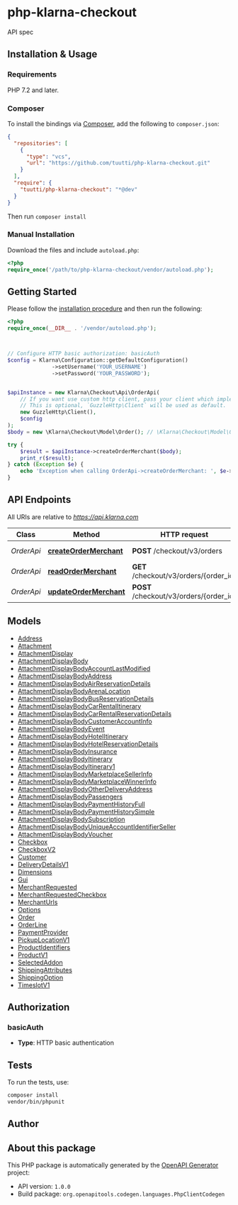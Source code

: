# php-klarna-checkout

API spec


## Installation & Usage

### Requirements

PHP 7.2 and later.

### Composer

To install the bindings via [Composer](https://getcomposer.org/), add the following to `composer.json`:

```json
{
  "repositories": [
    {
      "type": "vcs",
      "url": "https://github.com/tuutti/php-klarna-checkout.git"
    }
  ],
  "require": {
    "tuutti/php-klarna-checkout": "*@dev"
  }
}
```

Then run `composer install`

### Manual Installation

Download the files and include `autoload.php`:

```php
<?php
require_once('/path/to/php-klarna-checkout/vendor/autoload.php');
```

## Getting Started

Please follow the [installation procedure](#installation--usage) and then run the following:

```php
<?php
require_once(__DIR__ . '/vendor/autoload.php');



// Configure HTTP basic authorization: basicAuth
$config = Klarna\Configuration::getDefaultConfiguration()
              ->setUsername('YOUR_USERNAME')
              ->setPassword('YOUR_PASSWORD');


$apiInstance = new Klarna\Checkout\Api\OrderApi(
    // If you want use custom http client, pass your client which implements `GuzzleHttp\ClientInterface`.
    // This is optional, `GuzzleHttp\Client` will be used as default.
    new GuzzleHttp\Client(),
    $config
);
$body = new \Klarna\Checkout\Model\Order(); // \Klarna\Checkout\Model\Order

try {
    $result = $apiInstance->createOrderMerchant($body);
    print_r($result);
} catch (Exception $e) {
    echo 'Exception when calling OrderApi->createOrderMerchant: ', $e->getMessage(), PHP_EOL;
}

```

## API Endpoints

All URIs are relative to *https://api.klarna.com*

Class | Method | HTTP request | Description
------------ | ------------- | ------------- | -------------
*OrderApi* | [**createOrderMerchant**](docs/Api/OrderApi.md#createordermerchant) | **POST** /checkout/v3/orders | Create a new order
*OrderApi* | [**readOrderMerchant**](docs/Api/OrderApi.md#readordermerchant) | **GET** /checkout/v3/orders/{order_id} | Retrieve an order
*OrderApi* | [**updateOrderMerchant**](docs/Api/OrderApi.md#updateordermerchant) | **POST** /checkout/v3/orders/{order_id} | Update an order

## Models

- [Address](docs/Model/Address.md)
- [Attachment](docs/Model/Attachment.md)
- [AttachmentDisplay](docs/Model/AttachmentDisplay.md)
- [AttachmentDisplayBody](docs/Model/AttachmentDisplayBody.md)
- [AttachmentDisplayBodyAccountLastModified](docs/Model/AttachmentDisplayBodyAccountLastModified.md)
- [AttachmentDisplayBodyAddress](docs/Model/AttachmentDisplayBodyAddress.md)
- [AttachmentDisplayBodyAirReservationDetails](docs/Model/AttachmentDisplayBodyAirReservationDetails.md)
- [AttachmentDisplayBodyArenaLocation](docs/Model/AttachmentDisplayBodyArenaLocation.md)
- [AttachmentDisplayBodyBusReservationDetails](docs/Model/AttachmentDisplayBodyBusReservationDetails.md)
- [AttachmentDisplayBodyCarRentalItinerary](docs/Model/AttachmentDisplayBodyCarRentalItinerary.md)
- [AttachmentDisplayBodyCarRentalReservationDetails](docs/Model/AttachmentDisplayBodyCarRentalReservationDetails.md)
- [AttachmentDisplayBodyCustomerAccountInfo](docs/Model/AttachmentDisplayBodyCustomerAccountInfo.md)
- [AttachmentDisplayBodyEvent](docs/Model/AttachmentDisplayBodyEvent.md)
- [AttachmentDisplayBodyHotelItinerary](docs/Model/AttachmentDisplayBodyHotelItinerary.md)
- [AttachmentDisplayBodyHotelReservationDetails](docs/Model/AttachmentDisplayBodyHotelReservationDetails.md)
- [AttachmentDisplayBodyInsurance](docs/Model/AttachmentDisplayBodyInsurance.md)
- [AttachmentDisplayBodyItinerary](docs/Model/AttachmentDisplayBodyItinerary.md)
- [AttachmentDisplayBodyItinerary1](docs/Model/AttachmentDisplayBodyItinerary1.md)
- [AttachmentDisplayBodyMarketplaceSellerInfo](docs/Model/AttachmentDisplayBodyMarketplaceSellerInfo.md)
- [AttachmentDisplayBodyMarketplaceWinnerInfo](docs/Model/AttachmentDisplayBodyMarketplaceWinnerInfo.md)
- [AttachmentDisplayBodyOtherDeliveryAddress](docs/Model/AttachmentDisplayBodyOtherDeliveryAddress.md)
- [AttachmentDisplayBodyPassengers](docs/Model/AttachmentDisplayBodyPassengers.md)
- [AttachmentDisplayBodyPaymentHistoryFull](docs/Model/AttachmentDisplayBodyPaymentHistoryFull.md)
- [AttachmentDisplayBodyPaymentHistorySimple](docs/Model/AttachmentDisplayBodyPaymentHistorySimple.md)
- [AttachmentDisplayBodySubscription](docs/Model/AttachmentDisplayBodySubscription.md)
- [AttachmentDisplayBodyUniqueAccountIdentifierSeller](docs/Model/AttachmentDisplayBodyUniqueAccountIdentifierSeller.md)
- [AttachmentDisplayBodyVoucher](docs/Model/AttachmentDisplayBodyVoucher.md)
- [Checkbox](docs/Model/Checkbox.md)
- [CheckboxV2](docs/Model/CheckboxV2.md)
- [Customer](docs/Model/Customer.md)
- [DeliveryDetailsV1](docs/Model/DeliveryDetailsV1.md)
- [Dimensions](docs/Model/Dimensions.md)
- [Gui](docs/Model/Gui.md)
- [MerchantRequested](docs/Model/MerchantRequested.md)
- [MerchantRequestedCheckbox](docs/Model/MerchantRequestedCheckbox.md)
- [MerchantUrls](docs/Model/MerchantUrls.md)
- [Options](docs/Model/Options.md)
- [Order](docs/Model/Order.md)
- [OrderLine](docs/Model/OrderLine.md)
- [PaymentProvider](docs/Model/PaymentProvider.md)
- [PickupLocationV1](docs/Model/PickupLocationV1.md)
- [ProductIdentifiers](docs/Model/ProductIdentifiers.md)
- [ProductV1](docs/Model/ProductV1.md)
- [SelectedAddon](docs/Model/SelectedAddon.md)
- [ShippingAttributes](docs/Model/ShippingAttributes.md)
- [ShippingOption](docs/Model/ShippingOption.md)
- [TimeslotV1](docs/Model/TimeslotV1.md)

## Authorization

### basicAuth

- **Type**: HTTP basic authentication

## Tests

To run the tests, use:

```bash
composer install
vendor/bin/phpunit
```

## Author



## About this package

This PHP package is automatically generated by the [OpenAPI Generator](https://openapi-generator.tech) project:

- API version: `1.0.0`
- Build package: `org.openapitools.codegen.languages.PhpClientCodegen`
